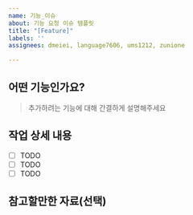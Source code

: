 ```yaml
---
name: 기능_이슈
about: 기능 요청 이슈 템플릿
title: "[Feature]"
labels: ''
assignees: dmeiei, language7606, ums1212, zunione

---
```


## 어떤 기능인가요?

> 추가하려는 기능에 대해 간결하게 설명해주세요

## 작업 상세 내용

- [ ] TODO
- [ ] TODO
- [ ] TODO

## 참고할만한 자료(선택)
